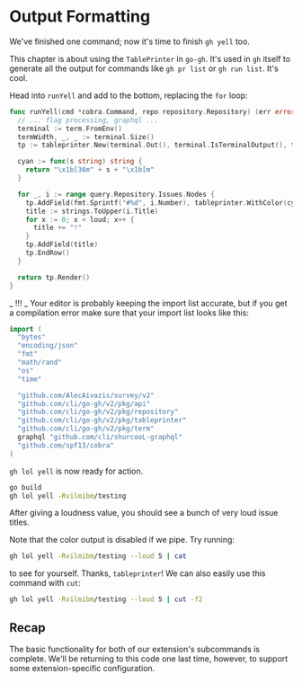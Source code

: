 # Output Formatting

We've finished one command; now it's time to finish `gh yell` too.

This chapter is about using the `TablePrinter` in `go-gh`. It's used in `gh` itself to generate all the output for commands like `gh pr list` or `gh run list`. It's cool.

Head into `runYell` and add to the bottom, replacing the `for` loop:

```go
func runYell(cmd *cobra.Command, repo repository.Repository) (err error) {
  // ... flag processing, graphql ...
  terminal := term.FromEnv()
  termWidth, _, _ := terminal.Size()
  tp := tableprinter.New(terminal.Out(), terminal.IsTerminalOutput(), termWidth)

  cyan := func(s string) string {
    return "\x1b[36m" + s + "\x1b[m"
  }

  for _, i := range query.Repository.Issues.Nodes {
    tp.AddField(fmt.Sprintf("#%d", i.Number), tableprinter.WithColor(cyan))
    title := strings.ToUpper(i.Title)
    for x := 0; x < loud; x++ {
      title += "!"
    }
    tp.AddField(title)
    tp.EndRow()
  }

  return tp.Render()
}
```

_ !!! _ Your editor is probably keeping the import list accurate, but if you get a compilation error make sure that your import list looks like this:

```go
import (
  "bytes"
  "encoding/json"
  "fmt"
  "math/rand"
  "os"
  "time"

  "github.com/AlecAivazis/survey/v2"
  "github.com/cli/go-gh/v2/pkg/api"
  "github.com/cli/go-gh/v2/pkg/repository"
  "github.com/cli/go-gh/v2/pkg/tableprinter"
  "github.com/cli/go-gh/v2/pkg/term"
  graphql "github.com/cli/shurcooL-graphql"
  "github.com/spf13/cobra"
)
```

`gh lol yell` is now ready for action.

```bash
go build
gh lol yell -Rvilmibm/testing
```

After giving a loudness value, you should see a bunch of very loud issue titles.

Note that the color output is disabled if we pipe. Try running:

```bash
gh lol yell -Rvilmibm/testing --loud 5 | cat
```

to see for yourself. Thanks, `tableprinter`! We can also easily use this command with `cut`:

```bash
gh lol yell -Rvilmibm/testing --loud 5 | cut -f2
```

## Recap

The basic functionality for both of our extension's subcommands is complete. We'll be returning to this code one last time, however, to support some extension-specific configuration.
